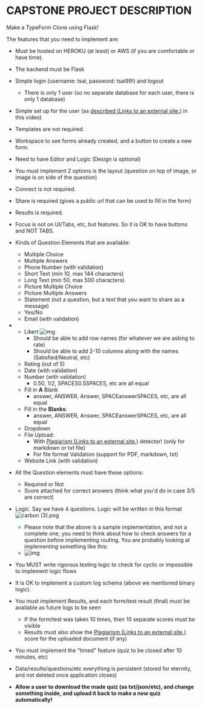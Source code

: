 # **CAPSTONE PROJECT DESCRIPTION**



Make a TypeForm Clone using Flask!



The features that you need to implement are:

- Must be hosted on HEROKU (at least) or AWS (if you are comfortable or have time).
- The backend must be Flask
- Simple login (username: tsai, password: tsai99!) and logout
  - There is only 1 user (so no separate database for each user, there is only 1 database)
- Simple set up for the user (as [described (Links to an external site.)](https://www.youtube.com/watch?v=OcWbNM4hDsc) in this video)
- Templates are not required.
- Workspace to see forms already created, and a button to create a new form.
- Need to have Editor and Logic (Design is optional)
- You must implement 2 options is the layout (question on top of image, or image is on side of the question)
- Connect is not required.
- Share is required (gives a public url that can be used to fill in the form)
- Results is required.
- Focus is not on UI/Tabs, etc, but features. So it is OK to have buttons and NOT TABS.
- Kinds of Question Elements that are available:
  - Multiple Choice
  - Multiple Answers
  - Phone Number (with validation)
  - Short Text (min 10, max 144 characters)
  - Long Text (min 50, max 500 characters)
  - Picture Multiple Choice
  - Picture Multiple Answers
  - Statement (not a question, but a text that you want to share as a message)
  - Yes/No
  - Email (with validation)

- - Likert
    ![img](https://techcommunity.microsoft.com/t5/image/serverpage/image-id/36960i4A8911CF72BCE12D/image-size/medium?v=v2&px=400)
    - Should be able to add row names (for whatever we are asking to rate)
    - Should be able to add 2-10 columns along with the names (Satisfied/Neutral, etc)
  - Rating (out of 5)
  - Date (with validation)
  - Number (with validation)
    - 0.50, 1/2, SPACES0.5SPACES, etc are all equal
  - Fill in **A** Blank
    - answer, ANSWER, Answer, SPACEanswerSPACES, etc, are all equal
  - Fill in the **Blanks**:
    - answer, ANSWER, Answer, SPACEanswerSPACES, etc, are all equal
  - Dropdown
  - File Upload:
    - With [Plagiarism (Links to an external site.)](https://dev.to/kalebu/how-to-detect-plagiarism-in-text-using-python-dpk) detector! (only for markdown or txt file)
    - For file format Validation (support for PDF, markdown, txt)
  - Website Link (with validation)
- All the Question elements must have these options:
  - Required or Not
  - Score attached for correct answers (think what you'd do in case 3/5 are correct)
- Logic. Say we have 4 questions. Logic will be written in this format
  ![carbon (3).png](https://canvas.instructure.com/courses/2734597/files/147880568/preview) 
  - Please note that the above is a sample implementation, and not a complete one, you need to think about how to check answers for a question before implementing routing. You are probably looking at implementing something like this:
  - ![img](https://pbs.twimg.com/media/DqCqQ7tW4AAJdCd.jpg)
- You MUST write rigorous testing logic to check for cyclic or impossible to implement logic flows
- It is OK to implement a custom log schema (above we mentioned binary logic). 
- You must implement Results, and each form/test result (final) must be available as future logs to be seen
  - If the form/test was taken 10 times, then 10 separate scores must be visible
  - Results must also show the [Plagiarism (Links to an external site.)](https://dev.to/kalebu/how-to-detect-plagiarism-in-text-using-python-dpk) score for the uploaded document (if any)
- You must implement the "timed" feature (quiz to be closed after 10 minutes, etc)
- Data/results/questions/etc everything is persistent (stored for eternity, and not deleted once application closes)
- **Allow a user to download the made quiz (as txt/json/etc), and change something inside, and upload it back to make a new quiz automatically!**